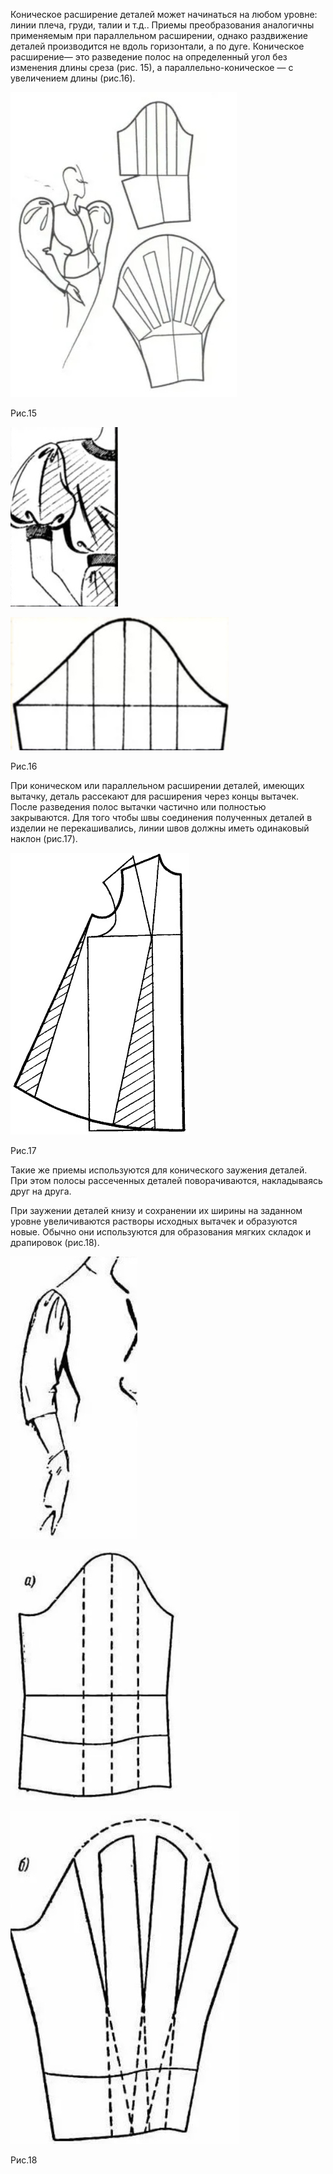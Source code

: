 Коническое расширение деталей может начинаться на любом уровне: линии плеча, груди, талии и т.д.. Приемы преобразования аналогичны применяемым при параллельном расширении, однако раздвижение деталей производится не вдоль горизонтали, а по дуге. Коническое расширение— это разведение полос на определенный угол без изменения длины среза (рис. 15), а параллельно-коническое — с увеличением длины (рис.16). 

![1](/modules/shoulders/dynamic-infographic/img/infographic_imgs/pop-up_imgs/card7/1.jpg)

Рис.15

<div class="pop-up_img">

![1](/modules/shoulders/dynamic-infographic/img/infographic_imgs/pop-up_imgs/card6/1.jpg)

![1](/modules/shoulders/dynamic-infographic/img/infographic_imgs/pop-up_imgs/card6/2.jpg)

</div>

Рис.16

При коническом или параллельном расширении деталей, имеющих вытачку, деталь рассекают для расширения через концы вытачек. После разведения полос вытачки частично или полностью закрываются. Для того чтобы швы соединения полученных деталей в изделии не перекашивались, линии швов должны иметь одинаковый наклон (рис.17). 

![1](/modules/shoulders/dynamic-infographic/img/infographic_imgs/pop-up_imgs/card7/4.jpg)

Рис.17

Такие же приемы используются для конического заужения деталей. При этом полосы рассеченных деталей поворачиваются, накладываясь друг на друга.

При заужении деталей книзу и сохранении их ширины на заданном уровне увеличиваются растворы исходных вытачек и образуются новые. Обычно они используются для образования мягких складок и драпировок (рис.18). 

<div class="pop-up_img">

![1](/modules/shoulders/dynamic-infographic/img/infographic_imgs/pop-up_imgs/card7/5.jpg)

![1](/modules/shoulders/dynamic-infographic/img/infographic_imgs/pop-up_imgs/card7/6.jpg)

![1](/modules/shoulders/dynamic-infographic/img/infographic_imgs/pop-up_imgs/card7/7.jpg)

</div>

Рис.18